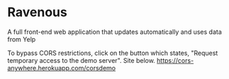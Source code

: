 # Ravenous
A full front-end web application that updates automatically and uses data from Yelp

To bypass CORS restrictions, click on the button which states, "Request temporary access to the demo server". Site below.
https://cors-anywhere.herokuapp.com/corsdemo
